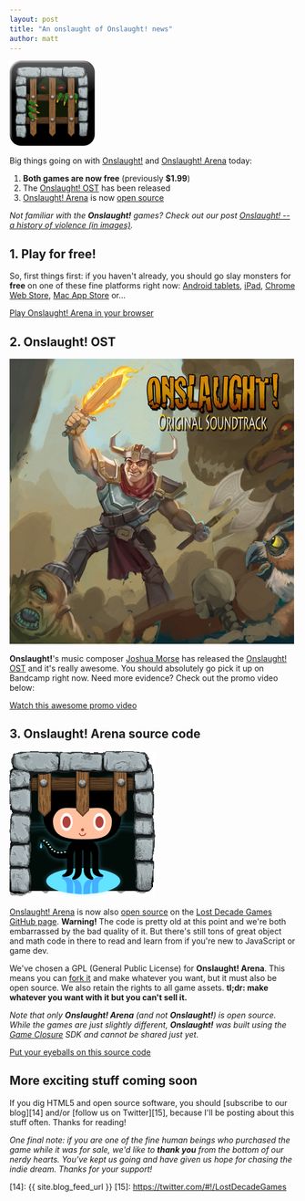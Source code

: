 ```yaml
---
layout: post
title: "An onslaught of Onslaught! news"
author: matt
---
```


<img class="after" src="/media/images/posts/onslaught_news/icon.png">

Big things going on with [Onslaught!][1] and [Onslaught! Arena][2] today:

1. **Both games are now free** (previously **$1.99**)
2. The [Onslaught! OST][3] has been released
3. [Onslaught! Arena][2] is now [open source][4]

_Not familiar with the **Onslaught!** games? Check out our post [Onslaught! -- a history of violence (in images)][5]._

## 1. Play for free!

So, first things first: if you haven't already, you should go slay monsters for **free** on one of these fine platforms right now: [Android tablets][6], [iPad][7], [Chrome Web Store][8], [Mac App Store][9] or…

<a class="download-podcast" href="http://play.lostdecadegames.com/onslaught_arena/">Play Onslaught! Arena in your browser</a>

## 2. Onslaught! OST

<a href="http://ubiktune.org/releases/ubi040-joshua-morse-onslaught-ost">
	<img alt="Onslaught! OST cover" src="/media/images/posts/onslaught_news/ost.png">
</a>

**Onslaught!**'s music composer [Joshua Morse][11] has released the [Onslaught! OST][3] and it's really awesome. You should absolutely go pick it up on Bandcamp right now. Need more evidence? Check out the promo video below:

<a class="download-podcast" href="http://www.youtube.com/watch?v=TholeILA7hQ">Watch this awesome promo video</a>
<!--iframe width="480" height="270" src="http://www.youtube.com/embed/TholeILA7hQ" frameborder="0"></iframe-->

## 3. Onslaught! Arena source code

<div class="full-frame">
	<a href="https://github.com/lostdecade/onslaught_arena">
		<img src="/media/images/posts/onslaught_news/onslactocat.png">
	</a>
</div>

[Onslaught! Arena][2] is now also [open source][4] on the [Lost Decade Games GitHub page][12]. **Warning!** The code is pretty old at this point and we're both embarrassed by the bad quality of it. But there's still tons of great object and math code in there to read and learn from if you're new to JavaScript or game dev.

We've chosen a GPL (General Public License) for **Onslaught! Arena**. This means you can [fork it][4] and make whatever you want, but it must also be open source. We also retain the rights to all game assets. **tl;dr: make whatever you want with it but you can't sell it.**

_Note that only **Onslaught! Arena** (and not **Onslaught!**) is open source. While the games are just slightly different, **Onslaught!** was built using the [Game Closure][13] SDK and cannot be shared just yet._

<a class="download-podcast" href="https://github.com/lostdecade/onslaught_arena">Put your eyeballs on this source code</a>

## More exciting stuff coming soon

If you dig HTML5 and open source software, you should [subscribe to our blog][14] and/or [follow us on Twitter][15], because I'll be posting about this stuff often. Thanks for reading!

_One final note: if you are one of the fine human beings who purchased the game while it was for sale, we'd like to **thank you** from the bottom of our nerdy hearts. You've kept us going and have given us hope for chasing the indie dream. Thanks for your support!_

[1]: /onslaught/
[2]: /onslaught_arena/
[3]: http://ubiktune.org/releases/ubi040-joshua-morse-onslaught-ost
[4]: https://github.com/lostdecade/onslaught_arena
[5]: /onslaught-a-history-of-violence-in-images/
[6]: https://market.android.com/details?id=com.gameclosure.tealeaf
[7]: http://itunes.apple.com/us/app/onslaught!/id441426241?mt=8
[8]: https://chrome.google.com/webstore/detail/khodnfbkbanejphecblcofbghjdgfaih
[9]: http://itunes.apple.com/us/app/onslaught-arena/id418268106
[10]: http://play.lostdecadegames.com/onslaught_arena/
[11]: http://jmflava.com/
[12]: https://github.com/lostdecade
[13]: http://gameclosure.com/
[14]: {{ site.blog_feed_url }}
[15]: https://twitter.com/#!/LostDecadeGames
